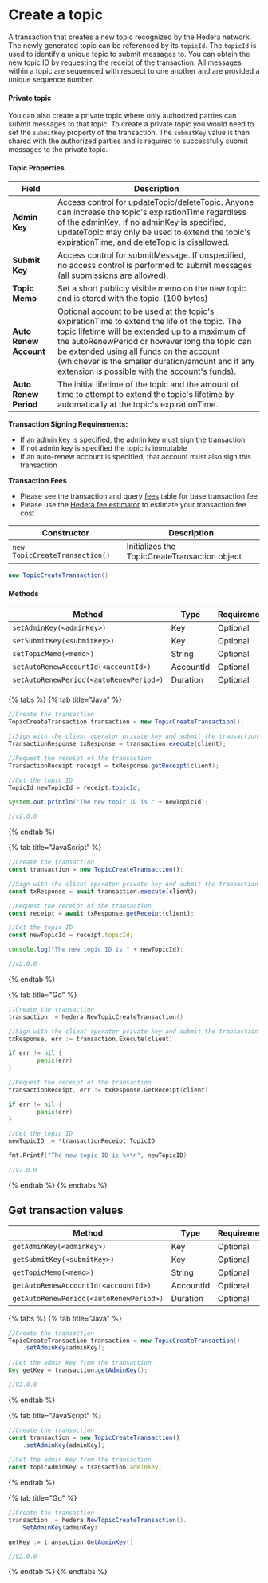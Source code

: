 # Create a topic

A transaction that creates a new topic recognized by the Hedera network. The newly generated topic can be referenced by its `topicId`. The `topicId` is used to identify a unique topic to submit messages to. You can obtain the new topic ID by requesting the receipt of the transaction. All messages within a topic are sequenced with respect to one another and are provided a unique sequence number.

#### Private topic

You can also create a private topic where only authorized parties can submit messages to that topic. To create a private topic you would need to set the `submitKey` property of the transaction. The `submitKey` value is then shared with the authorized parties and is required to successfully submit messages to the private topic.

#### Topic Properties

| Field                  | Description                                                                                                                                                                                                                                                                                                                                                                                              |
| ---------------------- | -------------------------------------------------------------------------------------------------------------------------------------------------------------------------------------------------------------------------------------------------------------------------------------------------------------------------------------------------------------------------------------------------------- |
| **Admin Key**          | Access control for updateTopic/deleteTopic. Anyone can increase the topic's expirationTime regardless of the adminKey. If no adminKey is specified, updateTopic may only be used to extend the topic's expirationTime, and deleteTopic is disallowed.                                                                                                                                                    |
| **Submit Key**         | Access control for submitMessage. If unspecified, no access control is performed to submit messages (all submissions are allowed).                                                                                                                                                                                                                                                                       |
| **Topic Memo**         | Set a short publicly visible memo on the new topic and is stored with the topic. (100 bytes)                                                                                                                                                                                                                                                                                                             |
| **Auto Renew Account** | Optional account to be used at the topic's expirationTime to extend the life of the topic. The topic lifetime will be extended up to a maximum of the autoRenewPeriod or however long the topic can be extended using all funds on the account (whichever is the smaller duration/amount and if any extension is possible with the account's funds). |
| **Auto Renew Period**  | The initial lifetime of the topic and the amount of time to attempt to extend the topic's lifetime by automatically at the topic's expirationTime.                                                                                                                                                            |

**Transaction Signing Requirements:**

* If an admin key is specified, the admin key must sign the transaction
* If not admin key is specified the topic is immutable
* If an auto-renew account is specified, that account must also sign this transaction

**Transaction Fees**

* Please see the transaction and query [fees](../../../networks/mainnet/fees/#transaction-and-query-fees) table for base transaction fee
* Please use the [Hedera fee estimator](https://hedera.com/fees) to estimate your transaction fee cost

| Constructor                    | Description                                   |
| ------------------------------ | --------------------------------------------- |
| `new TopicCreateTransaction()` | Initializes the TopicCreateTransaction object |

```java
new TopicCreateTransaction()
```

#### Methods

| Method                                     | Type      | Requirements |
| ------------------------------------------ | --------- | ------------ |
| `setAdminKey(<adminKey>)`                  | Key       | Optional     |
| `setSubmitKey(<submitKey>)`                | Key       | Optional     |
| `setTopicMemo(<memo>)`                     | String    | Optional     |
| `setAutoRenewAccountId(<accountId>)`       | AccountId | Optional     |
| `setAutoRenewPeriod(<autoRenewPeriod>)`    | Duration  | Optional     |

{% tabs %}
{% tab title="Java" %}
```java
//Create the transaction
TopicCreateTransaction transaction = new TopicCreateTransaction();

//Sign with the client operator private key and submit the transaction to a Hedera network
TransactionResponse txResponse = transaction.execute(client);

//Request the receipt of the transaction
TransactionReceipt receipt = txResponse.getReceipt(client);

//Get the topic ID
TopicId newTopicId = receipt.topicId;

System.out.println("The new topic ID is " + newTopicId);

//v2.0.0
```
{% endtab %}

{% tab title="JavaScript" %}
```javascript
//Create the transaction
const transaction = new TopicCreateTransaction();

//Sign with the client operator private key and submit the transaction to a Hedera network
const txResponse = await transaction.execute(client);

//Request the receipt of the transaction
const receipt = await txResponse.getReceipt(client);

//Get the topic ID
const newTopicId = receipt.topicId;

console.log("The new topic ID is " + newTopicId);

//v2.0.0
```
{% endtab %}

{% tab title="Go" %}
```go
//Create the transaction
transaction := hedera.NewTopicCreateTransaction()

//Sign with the client operator private key and submit the transaction to a Hedera network
txResponse, err := transaction.Execute(client)

if err != nil {
		panic(err)
}

//Request the receipt of the transaction
transactionReceipt, err := txResponse.GetReceipt(client)

if err != nil {
		panic(err)
}

//Get the topic ID
newTopicID := *transactionReceipt.TopicID

fmt.Printf("The new topic ID is %v\n", newTopicID)

//v2.0.0
```
{% endtab %}
{% endtabs %}

## Get transaction values

| Method                                     | Type      | Requirements |
| ------------------------------------------ | --------- | ------------ |
| `getAdminKey(<adminKey>)`                  | Key       | Optional     |
| `getSubmitKey(<submitKey>)`                | Key       | Optional     |
| `getTopicMemo(<memo>)`                     | String    | Optional     |
| `getAutoRenewAccountId(<accountId>)`       | AccountId | Optional     |
| `getAutoRenewPeriod(<autoRenewPeriod>)`    | Duration  | Optional     |

{% tabs %}
{% tab title="Java" %}
```java
//Create the transaction
TopicCreateTransaction transaction = new TopicCreateTransaction()
    .setAdminKey(adminKey);
    
//Get the admin key from the transaction    
Key getKey = transaction.getAdminKey();

//V2.0.0
```
{% endtab %}

{% tab title="JavaScript" %}
```javascript
//Create the transaction
const transaction = new TopicCreateTransaction()
    .setAdminKey(adminKey);
    
//Get the admin key from the transaction    
const topicAdminKey = transaction.adminKey;
```
{% endtab %}

{% tab title="Go" %}
```java
//Create the transaction
transaction := hedera.NewTopicCreateTransaction().
    SetAdminKey(adminKey)

getKey := transaction.GetAdminKey()

//V2.0.0
```
{% endtab %}
{% endtabs %}
